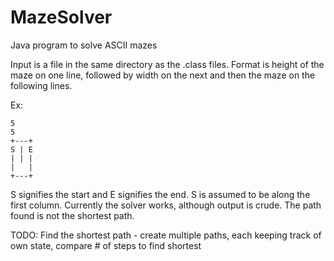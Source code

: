 # MazeSolver
Java program to solve ASCII mazes

Input is a file in the same directory as the .class files. Format is height of the maze on one line, followed by width on the next
and then the maze on the following lines.

Ex:
```
5
5
+---+
S | E
| | |
|   |
+---+
```

S signifies the start and E signifies the end. S is assumed to be along the first column. Currently the solver works,
although output is crude. The path found is not the shortest path.

TODO:
Find the shortest path - create multiple paths, each keeping track of own state, compare # of steps to find shortest
